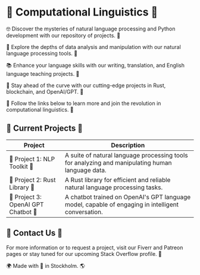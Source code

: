 # 🤖 Computational Linguistics 🔮

🤓 Discover the mysteries of natural language processing and Python development with our repository of projects. 🤖

🔎 Explore the depths of data analysis and manipulation with our natural language processing tools. 🔮

📚 Enhance your language skills with our writing, translation, and English language teaching projects. 📝

🧠 Stay ahead of the curve with our cutting-edge projects in Rust, blockchain, and OpenAI/GPT. 🤯

🔗 Follow the links below to learn more and join the revolution in computational linguistics. 🔮

## 🚀 Current Projects 🚀

| Project                 | Description                                                                                                 |
|-------------------------|-------------------------------------------------------------------------------------------------------------|
| 🤖 Project 1: NLP Toolkit 🤖 | A suite of natural language processing tools for analyzing and manipulating human language data.            |
| 🔮 Project 2: Rust Library 🔮 | A Rust library for efficient and reliable natural language processing tasks.                                 |
| 🤯 Project 3: OpenAI GPT Chatbot 🤯 | A chatbot trained on OpenAI's GPT language model, capable of engaging in intelligent conversation.           |

## 🔮 Contact Us 🔮

For more information or to request a project, visit our Fiverr and Patreon pages or stay tuned for our upcoming Stack Overflow profile. 🔗

🌍 Made with 💙 in Stockholm. 🌎
